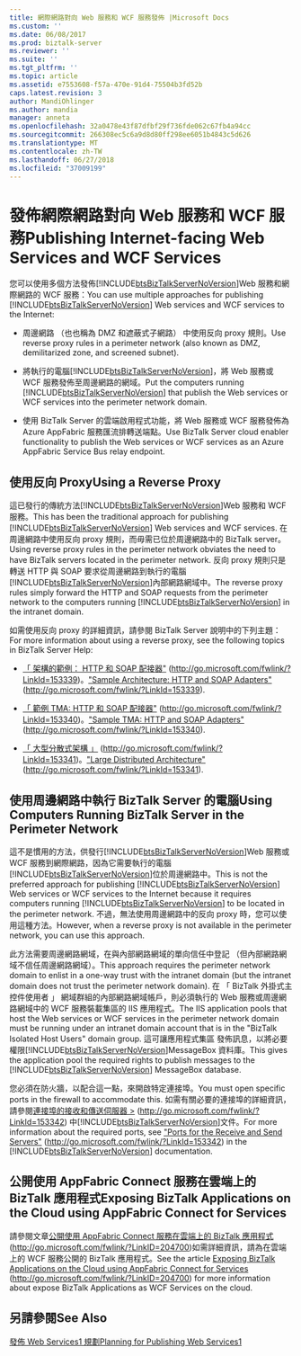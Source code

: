 ```yaml
---
title: 網際網路對向 Web 服務和 WCF 服務發佈 |Microsoft Docs
ms.custom: ''
ms.date: 06/08/2017
ms.prod: biztalk-server
ms.reviewer: ''
ms.suite: ''
ms.tgt_pltfrm: ''
ms.topic: article
ms.assetid: e7553608-f57a-470e-91d4-75504b3fd52b
caps.latest.revision: 3
author: MandiOhlinger
ms.author: mandia
manager: anneta
ms.openlocfilehash: 32a0478e43f87dfbf29f736fde062c67fb4a94cc
ms.sourcegitcommit: 266308ec5c6a9d8d80ff298ee6051b4843c5d626
ms.translationtype: MT
ms.contentlocale: zh-TW
ms.lasthandoff: 06/27/2018
ms.locfileid: "37009199"
---
```

# <a name="publishing-internet-facing-web-services-and-wcf-services"></a><span data-ttu-id="13c59-102">發佈網際網路對向 Web 服務和 WCF 服務</span><span class="sxs-lookup"><span data-stu-id="13c59-102">Publishing Internet-facing Web Services and WCF Services</span></span>
<span data-ttu-id="13c59-103">您可以使用多個方法發佈[!INCLUDE[btsBizTalkServerNoVersion](../includes/btsbiztalkservernoversion-md.md)]Web 服務和網際網路的 WCF 服務：</span><span class="sxs-lookup"><span data-stu-id="13c59-103">You can use multiple approaches for publishing [!INCLUDE[btsBizTalkServerNoVersion](../includes/btsbiztalkservernoversion-md.md)] Web services and WCF services to the Internet:</span></span>  
  
- <span data-ttu-id="13c59-104">周邊網路 （也也稱為 DMZ 和遮蔽式子網路） 中使用反向 proxy 規則。</span><span class="sxs-lookup"><span data-stu-id="13c59-104">Use reverse proxy rules in a perimeter network (also known as DMZ, demilitarized zone, and screened subnet).</span></span>  
  
- <span data-ttu-id="13c59-105">將執行的電腦[!INCLUDE[btsBizTalkServerNoVersion](../includes/btsbiztalkservernoversion-md.md)]，將 Web 服務或 WCF 服務發佈至周邊網路的網域。</span><span class="sxs-lookup"><span data-stu-id="13c59-105">Put the computers running [!INCLUDE[btsBizTalkServerNoVersion](../includes/btsbiztalkservernoversion-md.md)] that publish the Web services or WCF services into the perimeter network domain.</span></span>  
  
- <span data-ttu-id="13c59-106">使用 BizTalk Server 的雲端啟用程式功能，將 Web 服務或 WCF 服務發佈為 Azure AppFabric 服務匯流排轉送端點。</span><span class="sxs-lookup"><span data-stu-id="13c59-106">Use BizTalk Server cloud enabler functionality to publish the Web services or WCF services as an Azure AppFabric Service Bus relay endpoint.</span></span>  
  
## <a name="using-a-reverse-proxy"></a><span data-ttu-id="13c59-107">使用反向 Proxy</span><span class="sxs-lookup"><span data-stu-id="13c59-107">Using a Reverse Proxy</span></span>  
 <span data-ttu-id="13c59-108">這已發行的傳統方法[!INCLUDE[btsBizTalkServerNoVersion](../includes/btsbiztalkservernoversion-md.md)]Web 服務和 WCF 服務。</span><span class="sxs-lookup"><span data-stu-id="13c59-108">This has been the traditional approach for publishing [!INCLUDE[btsBizTalkServerNoVersion](../includes/btsbiztalkservernoversion-md.md)] Web services and WCF services.</span></span> <span data-ttu-id="13c59-109">在周邊網路中使用反向 proxy 規則，而毋需已位於周邊網路中的 BizTalk server。</span><span class="sxs-lookup"><span data-stu-id="13c59-109">Using reverse proxy rules in the perimeter network obviates the need to have BizTalk servers located in the perimeter network.</span></span> <span data-ttu-id="13c59-110">反向 proxy 規則只是轉送 HTTP 與 SOAP 要求從周邊網路到執行的電腦[!INCLUDE[btsBizTalkServerNoVersion](../includes/btsbiztalkservernoversion-md.md)]內部網路網域中。</span><span class="sxs-lookup"><span data-stu-id="13c59-110">The reverse proxy rules simply forward the HTTP and SOAP requests from the perimeter network to the computers running [!INCLUDE[btsBizTalkServerNoVersion](../includes/btsbiztalkservernoversion-md.md)] in the intranet domain.</span></span>  
  
 <span data-ttu-id="13c59-111">如需使用反向 proxy 的詳細資訊，請參閱 BizTalk Server 說明中的下列主題：</span><span class="sxs-lookup"><span data-stu-id="13c59-111">For more information about using a reverse proxy, see the following topics in BizTalk Server Help:</span></span>  
  
-   <span data-ttu-id="13c59-112">[「 架構的範例： HTTP 和 SOAP 配接器"](http://go.microsoft.com/fwlink/?LinkId=153339) (http://go.microsoft.com/fwlink/?LinkId=153339)。</span><span class="sxs-lookup"><span data-stu-id="13c59-112">["Sample Architecture: HTTP and SOAP Adapters"](http://go.microsoft.com/fwlink/?LinkId=153339) (http://go.microsoft.com/fwlink/?LinkId=153339).</span></span>  
  
-   <span data-ttu-id="13c59-113">[「 範例 TMA: HTTP 和 SOAP 配接器"](http://go.microsoft.com/fwlink/?LinkId=153340) (http://go.microsoft.com/fwlink/?LinkId=153340)。</span><span class="sxs-lookup"><span data-stu-id="13c59-113">["Sample TMA: HTTP and SOAP Adapters"](http://go.microsoft.com/fwlink/?LinkId=153340) (http://go.microsoft.com/fwlink/?LinkId=153340).</span></span>  
  
-   <span data-ttu-id="13c59-114">[「 大型分散式架構 」](http://go.microsoft.com/fwlink/?LinkId=153341) (http://go.microsoft.com/fwlink/?LinkId=153341)。</span><span class="sxs-lookup"><span data-stu-id="13c59-114">["Large Distributed Architecture"](http://go.microsoft.com/fwlink/?LinkId=153341) (http://go.microsoft.com/fwlink/?LinkId=153341).</span></span>  
  
## <a name="using-computers-running-biztalk-server-in-the-perimeter-network"></a><span data-ttu-id="13c59-115">使用周邊網路中執行 BizTalk Server 的電腦</span><span class="sxs-lookup"><span data-stu-id="13c59-115">Using Computers Running BizTalk Server in the Perimeter Network</span></span>  
 <span data-ttu-id="13c59-116">這不是慣用的方法，供發行[!INCLUDE[btsBizTalkServerNoVersion](../includes/btsbiztalkservernoversion-md.md)]Web 服務或 WCF 服務到網際網路，因為它需要執行的電腦[!INCLUDE[btsBizTalkServerNoVersion](../includes/btsbiztalkservernoversion-md.md)]位於周邊網路中。</span><span class="sxs-lookup"><span data-stu-id="13c59-116">This is not the preferred approach for publishing [!INCLUDE[btsBizTalkServerNoVersion](../includes/btsbiztalkservernoversion-md.md)] Web services or WCF services to the Internet because it requires computers running [!INCLUDE[btsBizTalkServerNoVersion](../includes/btsbiztalkservernoversion-md.md)] to be located in the perimeter network.</span></span> <span data-ttu-id="13c59-117">不過，無法使用周邊網路中的反向 proxy 時，您可以使用這種方法。</span><span class="sxs-lookup"><span data-stu-id="13c59-117">However, when a reverse proxy is not available in the perimeter network, you can use this approach.</span></span>  
  
 <span data-ttu-id="13c59-118">此方法需要周邊網路網域，在與內部網路網域的單向信任中登記 （但內部網路網域不信任周邊網路網域）。</span><span class="sxs-lookup"><span data-stu-id="13c59-118">This approach requires the perimeter network domain to enlist in a one-way trust with the intranet domain (but the intranet domain does not trust the perimeter network domain).</span></span> <span data-ttu-id="13c59-119">在 「 BizTalk 外掛式主控件使用者 」 網域群組的內部網路網域帳戶，則必須執行的 Web 服務或周邊網路網域中的 WCF 服務裝載集區的 IIS 應用程式。</span><span class="sxs-lookup"><span data-stu-id="13c59-119">The IIS application pools that host the Web services or WCF services in the perimeter network domain must be running under an intranet domain account that is in the "BizTalk Isolated Host Users" domain group.</span></span> <span data-ttu-id="13c59-120">這可讓應用程式集區 發佈訊息，以將必要權限[!INCLUDE[btsBizTalkServerNoVersion](../includes/btsbiztalkservernoversion-md.md)]MessageBox 資料庫。</span><span class="sxs-lookup"><span data-stu-id="13c59-120">This gives the application pool the required rights to publish messages to the [!INCLUDE[btsBizTalkServerNoVersion](../includes/btsbiztalkservernoversion-md.md)] MessageBox database.</span></span>  
  
 <span data-ttu-id="13c59-121">您必須在防火牆，以配合這一點，來開啟特定連接埠。</span><span class="sxs-lookup"><span data-stu-id="13c59-121">You must open specific ports in the firewall to accommodate this.</span></span> <span data-ttu-id="13c59-122">如需有關必要的連接埠的詳細資訊，請參閱[連接埠的接收和傳送伺服器 >](http://go.microsoft.com/fwlink/?LinkId=153342) (<http://go.microsoft.com/fwlink/?LinkId=153342>) 中[!INCLUDE[btsBizTalkServerNoVersion](../includes/btsbiztalkservernoversion-md.md)]文件。</span><span class="sxs-lookup"><span data-stu-id="13c59-122">For more information about the required ports, see ["Ports for the Receive and Send Servers"](http://go.microsoft.com/fwlink/?LinkId=153342) (<http://go.microsoft.com/fwlink/?LinkId=153342>) in the [!INCLUDE[btsBizTalkServerNoVersion](../includes/btsbiztalkservernoversion-md.md)] documentation.</span></span>  
  
## <a name="exposing-biztalk-applications-on-the-cloud-using-appfabric-connect-for-services"></a><span data-ttu-id="13c59-123">公開使用 AppFabric Connect 服務在雲端上的 BizTalk 應用程式</span><span class="sxs-lookup"><span data-stu-id="13c59-123">Exposing BizTalk Applications on the Cloud using AppFabric Connect for Services</span></span>  
 <span data-ttu-id="13c59-124">請參閱文章[公開使用 AppFabric Connect 服務在雲端上的 BizTalk 應用程式](http://go.microsoft.com/fwlink/?LinkID=204700)(http://go.microsoft.com/fwlink/?LinkID=204700)如需詳細資訊，請為在雲端上的 WCF 服務公開的 BizTalk 應用程式。</span><span class="sxs-lookup"><span data-stu-id="13c59-124">See the article [Exposing BizTalk Applications on the Cloud using AppFabric Connect for Services](http://go.microsoft.com/fwlink/?LinkID=204700) (http://go.microsoft.com/fwlink/?LinkID=204700) for more information about expose BizTalk Applications as WCF Services on the cloud.</span></span>  
  
## <a name="see-also"></a><span data-ttu-id="13c59-125">另請參閱</span><span class="sxs-lookup"><span data-stu-id="13c59-125">See Also</span></span>  
 [<span data-ttu-id="13c59-126">發佈 Web Services1 規劃</span><span class="sxs-lookup"><span data-stu-id="13c59-126">Planning for Publishing Web Services1</span></span>](../technical-guides/planning-for-publishing-web-services1.md)
